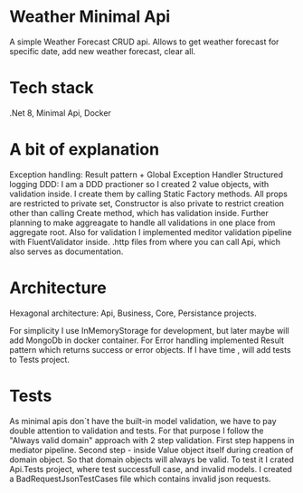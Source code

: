 # Weather Minimal Api

A simple Weather Forecast CRUD api. Allows to get weather forecast for specific date, add new weather forecast, clear all.

# Tech stack

.Net 8, Minimal Api, Docker

# A bit of explanation

Exception handling: Result pattern + Global Exception Handler
Structured logging
DDD: I am a DDD practioner so I created 2 value objects, with validation inside. I create them by calling Static Factory methods. All props are restricted to private set, Constructor is also private to restrict creation other than calling Create method, which has validation inside. Further planning to make aggreagate to handle all validations in one place from aggregate root.
Also for validation I implemented meditor validation pipeline with FluentValidator inside.
.http files from where you can call Api, which also serves as documentation.

# Architecture

Hexagonal architecture: Api, Business, Core, Persistance projects.

For simplicity I use InMemoryStorage for development, but later maybe will add MongoDb in docker container.
For Error handling implemented Result pattern which returns success or error objects.
If I have time , will add tests to Tests project.

# Tests

As minimal apis don`t have the built-in model validation, we have to pay double attention to validation and tests.
For that purpose I follow the "Always valid domain" approach with 2 step validation. First step happens in mediator pipeline. Second step - inside Value object itself during creation of domain object. So that domain objects will always be valid.
To test it I crated Api.Tests project, where test successfull case, and invalid models. I created a BadRequestJsonTestCases file which contains invalid json requests.
